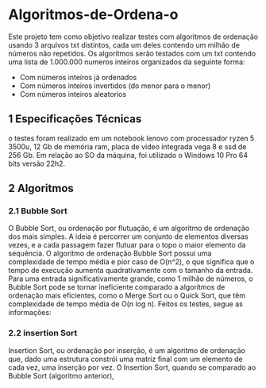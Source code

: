 ﻿# Algoritmos-de-Ordena-o
Este projeto tem como objetivo realizar testes com algoritmos de ordenação usando 3 arquivos txt distintos, cada um deles contendo um milhão de números não repetidos. Os algoritmos serão testados com um txt contendo uma lista de 1.000.000 numeros inteiros organizados da seguinte forma:
* Com números inteiros já ordenados
* Com números inteiros invertidos (do menor para o menor)
* Com números inteiros aleatorios
## 1 Especificações Técnicas 
o testes foram realizado em um notebook lenovo com processador ryzen 5 3500u, 12 Gb de memória ram, placa de vídeo integrada vega 8  e ssd de 256 Gb. Em relação ao SO da máquina, foi utilizado o Windows 10 Pro  64 bits versão 22h2.
## 2 Algoritmos
### 2.1 Bubble Sort 
O Bubble Sort, ou ordenação por flutuação, é um algoritmo de ordenação dos mais simples. A ideia é percorrer um conjunto de elementos diversas vezes, e a cada passagem fazer flutuar para o topo o maior elemento da sequência. O algoritmo de ordenação Bubble Sort possui uma complexidade de tempo média e pior caso de O(n^2), o que significa que o tempo de execução aumenta quadrativamente com o tamanho da entrada. Para uma entrada significativamente grande, como 1 milhão de números, o Bubble Sort pode se tornar ineficiente comparado a algoritmos de ordenação mais eficientes, como o Merge Sort ou o Quick Sort, que têm complexidade de tempo média de O(n log n). Feitos os testes, segue as informações:

### 2.2 insertion Sort
Insertion Sort, ou ordenação por inserção, é um algoritmo de ordenação que, dado uma estrutura constrói uma matriz final com um elemento de cada vez, uma inserção por vez. O Insertion Sort, quando se comparado ao Bubble Sort (algoritmo anterior),   

